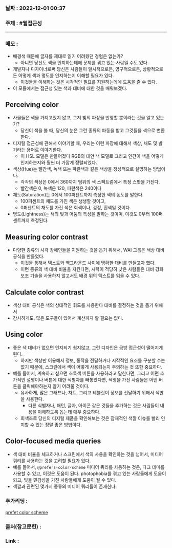 ### 날짜 : 2022-12-01 00:37
### 주제 : #웹접근성

---- 

### 메모 : 
- 배경색 때문에 글자를 제대로 읽기 어려웠던 경험은 없는가? 
	- 아니면 당신도 색을 인지하는데에 문제를 겪고 있는 사람일 수도 있다. 
- 개발자나 디자이너로써 당신은 사람들이 일시적으로든, 영구적으로든, 상황적으로든 어떻게 색과 명도를 인지하는지 이해할 필요가 있다. 
	- 이것들을 이해하는 것은 시각적인 필요를 지원하는데에 도움을 줄 수 있다. 
- 이 모듈에서는 접근성 있는 색과 대비에 대한 것을 배워보겠다. 

## Perceiving color 

- 사물들은 색을 가지고있지 않고, 그저 빛의 파장을 반영할 뿐이라는 것을 알고 있는가? 
	- 당신이 색을 볼 때, 당신의 눈은 그런 종류의 파동을 받고 그것들을 색으로 변환한다. 
- 디지털 접근성에 관해서 이야기할 때, 우리는 이런 파장에 대해서 색상, 채도 및 밝기라는 용어로 이야기한다. 
	- 이 HSL 모델은 만들어졌다 RGB의 대안 색 모델로 그리고 인간이 색을 어떻게 인지하는지와 훨씬 더 가깝게 정렬되었다. 
- 색상(Hue)는 빨간색, 녹색 또는 파란색과 같은 색상을 정성적으로 설명하는 방법이다. 
	- 각각의 색상은 0에서 360까지 범위의 색 스펙트럼에서 특정 스팟을 가진다. 
	- 빨간색은 0, 녹색은 120, 파란색은 240이다 
- 채도(Saturation)는 0에서 100퍼센트까지 측정한 색의 농도를 말한다. 
	- 100퍼센트의 채도를 가진 색은 생생할 것이고, 
	- 0퍼센트의 채도를 가진 색은 회색이나, 검정, 흰색일 것이다. 
- 명도(Lightness)는 색의 빛과 어둠의 특성을 말하는 것이며, 이것도 0부터 100퍼센트까지 측정된다. 

## Measuring color contrast 

- 다양한 종류의 시각 장애인들을 지원하는 것을 돕기 위해서, WAI 그룹은 색상 대비 공식을 만들었다. 
	- 이것을 통해서 텍스트와 백그라운드 사이에 명확한 대비를 만들고자 했다. 
	- 이런 종류의 색 대비 비율을 지킨다면, 시력이 적당히 낮은 사람들은 대비 강화 보조 기술을 사용하지 않고서도 배경 위의 텍스트를 읽을 수 있다.

## Calculate color contrast 

- 색상 대비 공식은 색의 상대적인 휘도를 사용한다 대비를 결정하는 것을 돕기 위해서 
- 감사하게도, 많은 도구들이 있어서 계산까지 할 필요는 없다. 

## Using color 

- 좋은 색 대비가 없으면 인지되기 쉽지않고, 그런 디자인은 금방 접근성이 떨어지게 된다. 
	- 하지만 색상만 이용해서 정보, 동작을 전달하거나 시작적인 요소를 구분할 수는 없기 때문에,  스크린에서 색이 어떻게 사용되는지 주의하는 것 또한 중요하다. 
- 예를 들어서, 계속하고 싶으면 초록색 버튼을 사용하라고 말한다면, 그리고 어떤 추가적인 설명이나 버튼에 대한 식별자를 빼놓았다면, 색맹을 가진 사람들은 어떤 버튼을 클릭해야하는지 알기 어려울 것이다. 
	- 유사하게, 많은 그래프나, 차트, 그리고 테블릿이 정보를 전달하기 위해서 색만을 사용한다. 
		- 다른 식별자나, 패턴, 글자, 아이콘 같은 것들을 추가하는 것은 사람들이 내용을 이해하도록 돕는데 매우 중요하다. 
	- 회색조로 당신의 디지털 제품을 확인해보는 것은 잠재적인 색깔 이슈를 빨리 인지할 수 있는 정말 좋은 방법이다. 


## Color-focused media queries 

- 색 대비 비율을 체크하거나 스크린에서 색의 사용을 확인하는 것을 넘어서, 미디어 쿼리를 사용하는 것을 고려할 필요가 있다. 
- 예를 들어서, `@prefers-color-scheme` 미디어 쿼리를 사용하는 것은, 다크 테마를 사용할 수 있고, 이것은 도움이 된다. photophobia를 겪고 있는 사람들에게 도움이 되고, 빛을 민감성을 가진 사람들에게 도움이 될 수 있다. 
- 색깔과 관련된 몇가지 종류의 미디어 쿼리들이 존재한다. 



### 추가리딩 : 
[prefet color scheme](https://developer.mozilla.org/ko/docs/Web/CSS/@media/prefers-color-scheme#browser_compatibility)



### 출처(참고문헌) : 


### Link : 
